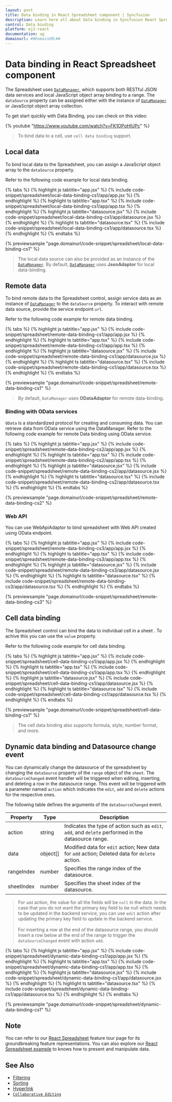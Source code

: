 ```yaml
---
layout: post
title: Data binding in React Spreadsheet component | Syncfusion
description: Learn here all about Data binding in Syncfusion React Spreadsheet component of Syncfusion Essential JS 2 and more.
control: Data binding 
platform: ej2-react
documentation: ug
domainurl: ##DomainURL##
---
```


# Data binding in React Spreadsheet component

The Spreadsheet uses [`DataManager`](../data), which supports both RESTful JSON data services and local JavaScript object array binding to a range. The `dataSource` property can be assigned either with the instance of [`DataManager`](../data) or JavaScript object array collection.

To get start quickly with Data Binding, you can check on this video:

{% youtube "https://www.youtube.com/watch?v=FK1OPoHIUPc" %}

> To bind data to a cell, use `cell data binding` support.

## Local data

To bind local data to the Spreadsheet, you can assign a JavaScript object array to the `dataSource` property.

Refer to the following code example for local data binding.

{% tabs %}
{% highlight js tabtitle="app.jsx" %}
{% include code-snippet/spreadsheet/local-data-binding-cs1/app/app.jsx %}
{% endhighlight %}
{% highlight ts tabtitle="app.tsx" %}
{% include code-snippet/spreadsheet/local-data-binding-cs1/app/app.tsx %}
{% endhighlight %}
{% highlight js tabtitle="datasource.jsx" %}
{% include code-snippet/spreadsheet/local-data-binding-cs1/app/datasource.jsx %}
{% endhighlight %}
{% highlight ts tabtitle="datasource.tsx" %}
{% include code-snippet/spreadsheet/local-data-binding-cs1/app/datasource.tsx %}
{% endhighlight %}
{% endtabs %}

 {% previewsample "page.domainurl/code-snippet/spreadsheet/local-data-binding-cs1" %}

> The local data source can also be provided as an instance of the [`DataManager`](../data). By default, [`DataManager`](../data) uses **JsonAdaptor** for local data-binding.

## Remote data

To bind remote data to the Spreadsheet control, assign service data as an instance of [`DataManager`](../data) to the `dataSource` property. To interact with remote data source, provide the service endpoint `url`.

Refer to the following code example for remote data binding.

{% tabs %}
{% highlight js tabtitle="app.jsx" %}
{% include code-snippet/spreadsheet/remote-data-binding-cs1/app/app.jsx %}
{% endhighlight %}
{% highlight ts tabtitle="app.tsx" %}
{% include code-snippet/spreadsheet/remote-data-binding-cs1/app/app.tsx %}
{% endhighlight %}
{% highlight js tabtitle="datasource.jsx" %}
{% include code-snippet/spreadsheet/remote-data-binding-cs1/app/datasource.jsx %}
{% endhighlight %}
{% highlight ts tabtitle="datasource.tsx" %}
{% include code-snippet/spreadsheet/remote-data-binding-cs1/app/datasource.tsx %}
{% endhighlight %}
{% endtabs %}

 {% previewsample "page.domainurl/code-snippet/spreadsheet/remote-data-binding-cs1" %}

> By default, `DataManager` uses **ODataAdaptor** for remote data-binding.

### Binding with OData services

`OData` is a standardized protocol for creating and consuming data. You can retrieve data from OData service using the DataManager. Refer to the following code example for remote Data binding using OData service.

{% tabs %}
{% highlight js tabtitle="app.jsx" %}
{% include code-snippet/spreadsheet/remote-data-binding-cs2/app/app.jsx %}
{% endhighlight %}
{% highlight ts tabtitle="app.tsx" %}
{% include code-snippet/spreadsheet/remote-data-binding-cs2/app/app.tsx %}
{% endhighlight %}
{% highlight js tabtitle="datasource.jsx" %}
{% include code-snippet/spreadsheet/remote-data-binding-cs2/app/datasource.jsx %}
{% endhighlight %}
{% highlight ts tabtitle="datasource.tsx" %}
{% include code-snippet/spreadsheet/remote-data-binding-cs2/app/datasource.tsx %}
{% endhighlight %}
{% endtabs %}

 {% previewsample "page.domainurl/code-snippet/spreadsheet/remote-data-binding-cs2" %}

### Web API

You can use WebApiAdaptor to bind spreadsheet with Web API created using OData endpoint.

{% tabs %}
{% highlight js tabtitle="app.jsx" %}
{% include code-snippet/spreadsheet/remote-data-binding-cs3/app/app.jsx %}
{% endhighlight %}
{% highlight ts tabtitle="app.tsx" %}
{% include code-snippet/spreadsheet/remote-data-binding-cs3/app/app.tsx %}
{% endhighlight %}
{% highlight js tabtitle="datasource.jsx" %}
{% include code-snippet/spreadsheet/remote-data-binding-cs3/app/datasource.jsx %}
{% endhighlight %}
{% highlight ts tabtitle="datasource.tsx" %}
{% include code-snippet/spreadsheet/remote-data-binding-cs3/app/datasource.tsx %}
{% endhighlight %}
{% endtabs %}

 {% previewsample "page.domainurl/code-snippet/spreadsheet/remote-data-binding-cs3" %}

## Cell data binding

The Spreadsheet control can bind the data to individual cell in a sheet . To achive this you can use the `value` property.

Refer to the following code example for cell data binding.

{% tabs %}
{% highlight js tabtitle="app.jsx" %}
{% include code-snippet/spreadsheet/cell-data-binding-cs1/app/app.jsx %}
{% endhighlight %}
{% highlight ts tabtitle="app.tsx" %}
{% include code-snippet/spreadsheet/cell-data-binding-cs1/app/app.tsx %}
{% endhighlight %}
{% highlight js tabtitle="datasource.jsx" %}
{% include code-snippet/spreadsheet/cell-data-binding-cs1/app/datasource.jsx %}
{% endhighlight %}
{% highlight ts tabtitle="datasource.tsx" %}
{% include code-snippet/spreadsheet/cell-data-binding-cs1/app/datasource.tsx %}
{% endhighlight %}
{% endtabs %}

 {% previewsample "page.domainurl/code-snippet/spreadsheet/cell-data-binding-cs1" %}

> The cell data binding also supports formula, style, number format, and more.

## Dynamic data binding and Datasource change event

You can dynamically change the datasource of the spreadsheet by changing the `dataSource` property of the `range` object of the `sheet`. The `dataSourceChanged` event handler will be triggered when editing, inserting, and deleting a row in the datasource range. This event will be triggered with a parameter named `action` which indicates the `edit`, `add` and `delete` actions for the respective ones.

The following table defines the arguments of the `dataSourceChanged` event.

| Property | Type | Description |
|-----|-----|-------|
| action | string | Indicates the type of action such as `edit`, `add`, and `delete` performed in the datasource range. |
| data | object[] | Modified data for `edit` action; New data for `add` action; Deleted data for `delete` action. |
| rangeIndex | number | Specifies the range index of the datasource. |
| sheetIndex | number | Specifies the sheet index of the datasource. |

> For `add` action, the value for all the fields will be `null` in the data. In the case that you do not want the primary key field to be null which needs to be updated in the backend service, you can use `edit` action after updating the primary key field to update in the backend service. <br><br>
> For inserting a row at the end of the datasource range, you should insert a row below at the end of the range to trigger the `dataSourceChanged` event with action `add`.

{% tabs %}
{% highlight js tabtitle="app.jsx" %}
{% include code-snippet/spreadsheet/dynamic-data-binding-cs1/app/app.jsx %}
{% endhighlight %}
{% highlight ts tabtitle="app.tsx" %}
{% include code-snippet/spreadsheet/dynamic-data-binding-cs1/app/app.tsx %}
{% endhighlight %}
{% highlight js tabtitle="datasource.jsx" %}
{% include code-snippet/spreadsheet/dynamic-data-binding-cs1/app/datasource.jsx %}
{% endhighlight %}
{% highlight ts tabtitle="datasource.tsx" %}
{% include code-snippet/spreadsheet/dynamic-data-binding-cs1/app/datasource.tsx %}
{% endhighlight %}
{% endtabs %}

 {% previewsample "page.domainurl/code-snippet/spreadsheet/dynamic-data-binding-cs1" %}

## Note

You can refer to our [React Spreadsheet](https://www.syncfusion.com/react-ui-components/react-spreadsheet) feature tour page for its groundbreaking feature representations. You can also explore our [React Spreadsheet example](https://ej2.syncfusion.com/react/demos/#/material/spreadsheet/default) to knows how to present and manipulate data.

## See Also

* [Filtering](./filter)
* [Sorting](./sort)
* [Hyperlink](./link)
* [`Collaborative Editing`](use-cases/collaborative-editing)